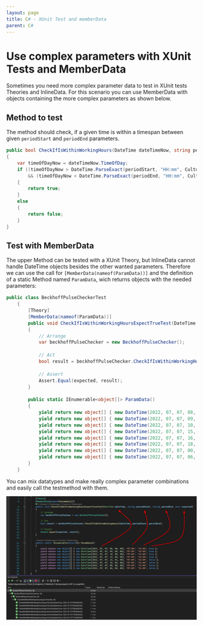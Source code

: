 ```yaml
---
layout: page
title: C# - XUnit Test and memberData
parent: C#
---
```


# Use complex parameters with XUnit Tests and MemberData

Sometimes you need more complex parameter data to test in XUnit tests Theories and InlineData. For this scenario you can use MemberData with objects containing the more complex parameters as shown below.


## Method to test

The method should check, if a given time is within a timespan between given `periodStart` and `periodEnd` parameters.

```csharp
public bool CheckIfIsWithinWorkingHours(DateTime dateTimeNow, string periodStart, string periodEnd)
{
    var timeOfDayNow = dateTimeNow.TimeOfDay;
    if ((timeOfDayNow > DateTime.ParseExact(periodStart, "HH:mm", CultureInfo.InvariantCulture).TimeOfDay)
        && (timeOfDayNow < DateTime.ParseExact(periodEnd, "HH:mm", CultureInfo.InvariantCulture).TimeOfDay))
    {
        return true;
    }
    else
    {
        return false;
    }
}
```

## Test with MemberData

The upper Method can be tested with a XUnit Theory, but InlineData cannot handle DateTime objects besides the other wanted parameters. Therefore we can use the call for `[MemberData(nameof(ParamData))]` and the definition of a static Method named `ParamData`, wich returns objects with the needed parameters: 

```csharp
public class BeckhoffPulseCheckerTest
    {
        [Theory]
        [MemberData(nameof(ParamData))]
        public void CheckIfIsWithinWorkingHoursExpectTrueTest(DateTime dateTime, string periodStart, string periodEnd, bool expected)
        {
            // Arrange
            var beckhoffPulseChecker = new BeckhoffPulseChecker();

            // Act
            bool result = beckhoffPulseChecker.CheckIfIsWithinWorkingHours(dateTime, periodStart, periodEnd);

            // Assert
            Assert.Equal(expected, result);
        }

        public static IEnumerable<object[]> ParamData()
        {
            yield return new object[] { new DateTime(2022, 07, 07, 08, 00, 00), "07:00", "16:00", true };
            yield return new object[] { new DateTime(2022, 07, 07, 09, 00, 00), "07:00", "16:00", true };
            yield return new object[] { new DateTime(2022, 07, 07, 10, 00, 00), "07:00", "16:00", true };
            yield return new object[] { new DateTime(2022, 07, 07, 15, 00, 00), "07:00", "16:00", true };
            yield return new object[] { new DateTime(2022, 07, 07, 16, 01, 00), "07:00", "16:00", false };
            yield return new object[] { new DateTime(2022, 07, 07, 18, 00, 00), "07:00", "16:00", false };
            yield return new object[] { new DateTime(2022, 07, 07, 00, 00, 00), "07:00", "16:00", false };
            yield return new object[] { new DateTime(2022, 07, 07, 06, 00, 00), "07:00", "16:00", false };
        }
    }
```


You can mix datatypes and make really complex parameter combinations and easily call the testmethod with them.

[![Testmethod with parameters](/assets/images/articles/XUnit-test-memberData/testmethod-parameters.png)](/assets/images/articles/XUnit-test-memberData/testmethod-parameters.png)
    